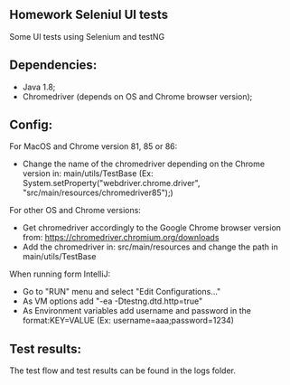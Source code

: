 Homework Seleniul UI tests
-
Some UI tests using Selenium and testNG

Dependencies:
- 
- Java 1.8;
- Chromedriver (depends on OS and Chrome browser version);

Config:
-
For MacOS and Chrome version 81, 85 or 86:
- Change the name of the chromedriver depending on the Chrome version in: main/utils/TestBase (Ex: System.setProperty("webdriver.chrome.driver", "src/main/resources/chromedriver85");)

For other OS and Chrome versions:
- Get chromedriver accordingly to the Google Chrome browser version from: https://chromedriver.chromium.org/downloads
- Add the chromedriver in: src/main/resources and change the path in main/utils/TestBase

When running form IntelliJ: 
- Go to "RUN" menu and select "Edit Configurations..." 
- As VM options add "-ea -Dtestng.dtd.http=true"
- As Environment variables add username and password in the format:KEY=VALUE (Ex: username=aaa;password=1234)

Test results:
-
The test flow and test results can be found in the logs folder.

